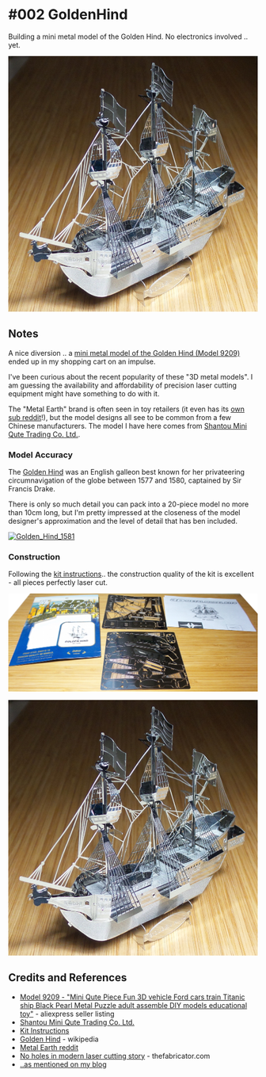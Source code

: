 # #002 GoldenHind

Building a mini metal model of the Golden Hind. No electronics involved .. yet.

![Build](./assets/GoldenHind_build.jpg?raw=true)

## Notes

A nice diversion .. a
[mini metal model of the Golden Hind (Model 9209)](https://www.aliexpress.com/item/Mini-Qute-Piece-Fun-3D-vehicle-Ford-cars-train-Titanic-ship-Black-Pearl-Metal-Puzzle-adult/32613478600.html)
ended up in my shopping cart on an impulse.

I've been curious about the recent popularity of these "3D metal models".
I am guessing the availability and affordability of precision laser cutting equipment might have something to do with it.

The "Metal Earth" brand is often seen in toy retailers
(it even has its [own sub reddit](https://www.reddit.com/r/metalearth/)!),
but the model designs all see to be common from a few Chinese manufacturers.
The model I have here comes from [Shantou Mini Qute Trading Co. Ltd.](https://mqfun.en.alibaba.com/).

### Model Accuracy

The [Golden Hind](https://en.wikipedia.org/wiki/Golden_Hind) was an English galleon best known for her privateering circumnavigation of the globe between 1577 and 1580, captained by Sir Francis Drake.

There is only so much detail you can pack into a 20-piece model no more than 10cm long,
but I'm pretty impressed at the closeness of the model designer's approximation and the level of detail that has ben included.

[![Golden_Hind_1581](https://upload.wikimedia.org/wikipedia/en/b/b8/Golden_Hind_1581.jpg)](https://en.wikipedia.org/wiki/File:Golden_Hind_1581.jpg#/media/File:Golden_Hind_1581.jpg)

### Construction

Following the [kit instructions](./assets/kit_instructions.pdf?raw=true)..
the construction quality of the kit is excellent - all pieces perfectly laser cut.

![kit_unboxing](./assets/kit_unboxing.jpg?raw=true)

![Build](./assets/GoldenHind_build.jpg?raw=true)

## Credits and References

* [Model 9209 - "Mini Qute Piece Fun 3D vehicle Ford cars train Titanic ship Black Pearl Metal Puzzle adult assemble DIY models educational toy"](https://www.aliexpress.com/item/Mini-Qute-Piece-Fun-3D-vehicle-Ford-cars-train-Titanic-ship-Black-Pearl-Metal-Puzzle-adult/32613478600.html) - aliexpress seller listing
* [Shantou Mini Qute Trading Co. Ltd.](https://mqfun.en.alibaba.com/)
* [Kit Instructions](./assets/kit_instructions.pdf?raw=true)
* [Golden Hind](https://en.wikipedia.org/wiki/Golden_Hind) - wikipedia
* [Metal Earth reddit](https://www.reddit.com/r/metalearth/)
* [No holes in modern laser cutting story](http://www.thefabricator.com/article/lasercutting/no-holes-in-modern-laser-cutting-story) - thefabricator.com
* [..as mentioned on my blog](https://blog.tardate.com/2017/05/leap298-the-golden-hind.html)
